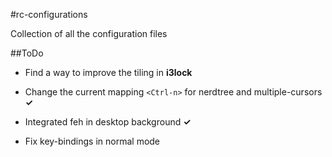 #rc-configurations 

Collection of all the configuration files


##ToDo

* Find a way to improve the tiling in **i3lock**

* Change the current mapping `<Ctrl-n>` for nerdtree and multiple-cursors **&#x2713;**

* Integrated feh in desktop background **&#x2713;**

* Fix key-bindings in normal mode 
